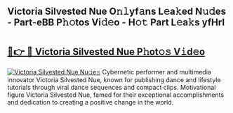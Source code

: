 ## Victoria Silvested Nue O𝚗𝚕yf𝚊ns L𝚎a𝚔ed N𝚞𝚍es - Part-eBB P𝚑𝚘tos Vi𝚍𝚎o - H𝚘𝚝 Part L𝚎a𝚔s yfHrl

# <h2><a href="http://kf8o9lm.oniu.top/?m=Victoria+Silvested+Nue">🔗👉 🔴 Victoria Silvested Nue P𝚑ot𝚘𝚜 V𝚒d𝚎o</a></h2>

[![Victoria Silvested Nue Nu𝚍e𝚜](https://i.imgur.com/0qMVB7G.gif)](http://kf8o9lm.oniu.top/?m=Victoria+Silvested+Nue)
Cybernetic performer and multimedia innovator Victoria Silvested Nue, known for publishing dance and lifestyle tutorials through viral dance sequences and compact clips. Motivational figure Victoria Silvested Nue, famed for their exceptional accomplishments and dedication to creating a positive change in the world.  
